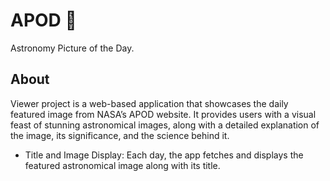 # APOD 🌌
Astronomy Picture of the Day.

## About
Viewer project is a web-based application that showcases the daily featured image from NASA’s APOD website. It provides users with a visual feast of stunning astronomical images, along with a detailed explanation of the image, its significance, and the science behind it.


* Title and Image Display: Each day, the app fetches and displays the featured astronomical image along with its title.
